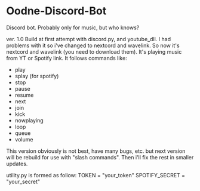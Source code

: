 # Oodne-Discord-Bot
Discord bot. Probably only for music, but who knows? 

ver. 1.0
Build at first attempt with discord.py, and youtube_dll. I had problems with it so i've changed to nextcord and wavelink.
So now it's nextcord and wavelink (you need to download them). It's playing music from YT or Spotify link. It follows commands like:
- play
- splay (for spotify)
- stop
- pause
- resume
- next
- join
- kick
- nowplaying
- loop
- queue
- volume

This version obviously is not best, have many bugs, etc. but next version will be rebuild for use with "slash commands". Then i'll fix the rest in smaller updates.

utility.py is formed as follow:
TOKEN = "your_token"
SPOTIFY_SECRET = "your_secret"